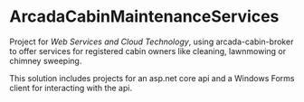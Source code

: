 # ArcadaCabinMaintenanceServices
Project for *Web Services and Cloud Technology*, using arcada-cabin-broker to offer services for registered cabin owners like cleaning, lawnmowing or chimney sweeping.

This solution includes projects for an asp.net core api and a Windows Forms client for interacting with the api.
